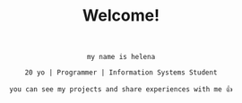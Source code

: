<h1 align="center">Welcome!</h1>


<div align="center" ><br>
    
    my name is helena

    20 yo | Programmer | Information Systems Student

    you can see my projects and share experiences with me 👍
    
</div>

<div style="flex" align="center"><br>    
  
   
</div>
